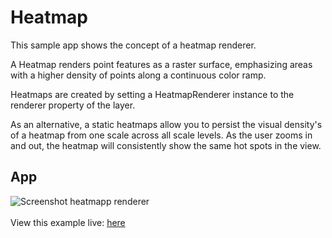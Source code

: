 # Heatmap

This sample app shows the concept of a heatmap renderer.

A Heatmap renders point features as a raster surface, emphasizing areas with a higher density of points along a continuous color ramp.

Heatmaps are created by setting a HeatmapRenderer instance to the renderer property of the layer. 

As an alternative, a static heatmaps allow you to persist the visual density's of a heatmap from one scale across all scale levels. As the user zooms in and out, the heatmap will consistently show the same hot spots in the view.

## App

![Screenshot heatmapp renderer](./Heatmaps.gif)
<br>
<br>
View this example live:
[here](https://esrinederland.github.io/CoolMaps/Heatmap/Heatmap.html?ref=readme)
